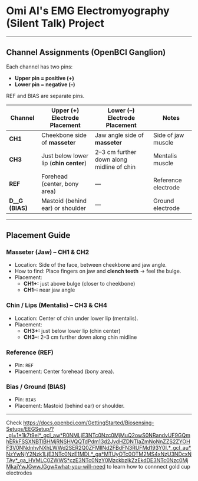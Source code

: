 # Omi AI's EMG Electromyography (Silent Talk) Project

---

## Channel Assignments (OpenBCI Ganglion)

Each channel has two pins:
- **Upper pin = positive (+)**
- **Lower pin = negative (–)**

REF and BIAS are separate pins.

| Channel | Upper (+) Electrode Placement                  | Lower (–) Electrode Placement                | Notes |
|---------|------------------------------------------------|----------------------------------------------|-------|
| **CH1** | Cheekbone side of **masseter**                 | Jaw angle side of **masseter**               | Side of jaw muscle |
| **CH3** | Just below lower lip (**chin center**)         | 2–3 cm further down along midline of chin    | Mentalis muscle |
| **REF** | Forehead (center, bony area)                   | —                                            | Reference electrode |
| **D__G (BIAS)**| Mastoid (behind ear) or shoulder               | —                                            | Ground electrode |

---

## Placement Guide

### Masseter (Jaw) – CH1 & CH2
- Location: Side of the face, between cheekbone and jaw angle.  
- How to find: Place fingers on jaw and **clench teeth** → feel the bulge.  
- Placement:  
  - **CH1+:** just above bulge (closer to cheekbone)  
  - **CH1–:** near jaw angle  

### Chin / Lips (Mentalis) – CH3 & CH4
- Location: Center of chin under lower lip (mentalis).  
- Placement:  
  - **CH3+:** just below lower lip (chin center)  
  - **CH3–:** 2–3 cm further down along chin midline  

### Reference (REF)
- Pin: `REF`  
- Placement: Center forehead (bony area).  

### Bias / Ground (BIAS)
- Pin: `BIAS`  
- Placement: Mastoid (behind ear) or shoulder.  

---

Check https://docs.openbci.com/GettingStarted/Biosensing-Setups/EEGSetup/?_gl=1*1k7t9el*_gcl_aw*R0NMLjE3NTc0Nzc0MjMuQ2owS0NRandvUF9GQmhERkFSSXNBTlBHMjRNSHVQQTdPdm13d2JvdHZDNTlaZmNoNnZZS2ZYOHF3V0NNdnhvNXhLWWd2SER2Q0ZFMllNd2FBdFN3RUFMd193Y0I.*_gcl_au*NzYwNjY2Nzk1LjE3NTc0NzE1MDI.*_ga*MTUyOTc0OTM2MS4xNzU3NDcxNTAy*_ga_HVMLC0ZWWS*czE3NTc0NzY0MzckbzIkZzEkdDE3NTc0Nzc0MjMkajYwJGwwJGgw#what-you-will-need to learn how to connnect gold cup electrodes